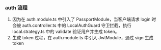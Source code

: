 ### auth 流程

1. 因为在 auth.module.ts 中引入了 PassportModule，当客户端请求 login 时会被 auth.controller.ts 中的 LocalAuthGuard 守卫拦截，执行 local.strategy.ts 中的 validate 验证用户并生成 token。
2. 生成 token 过程，在 auth.module.ts 中引入 JwtModule，通过 sign 生成 token
